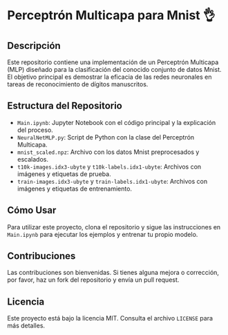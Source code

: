 # Perceptrón Multicapa para Mnist 👌

## Descripción
Este repositorio contiene una implementación de un Perceptrón Multicapa (MLP) diseñado para la clasificación del conocido conjunto de datos Mnist. El objetivo principal es demostrar la eficacia de las redes neuronales en tareas de reconocimiento de dígitos manuscritos.

## Estructura del Repositorio
- `Main.ipynb`: Jupyter Notebook con el código principal y la explicación del proceso.
- `NeuralNetMLP.py`: Script de Python con la clase del Perceptrón Multicapa.
- `mnist_scaled.npz`: Archivo con los datos Mnist preprocesados y escalados.
- `t10k-images.idx3-ubyte` y `t10k-labels.idx1-ubyte`: Archivos con imágenes y etiquetas de prueba.
- `train-images.idx3-ubyte` y `train-labels.idx1-ubyte`: Archivos con imágenes y etiquetas de entrenamiento.

## Cómo Usar
Para utilizar este proyecto, clona el repositorio y sigue las instrucciones en `Main.ipynb` para ejecutar los ejemplos y entrenar tu propio modelo.

## Contribuciones
Las contribuciones son bienvenidas. Si tienes alguna mejora o corrección, por favor, haz un fork del repositorio y envía un pull request.

## Licencia
Este proyecto está bajo la licencia MIT. Consulta el archivo `LICENSE` para más detalles.
